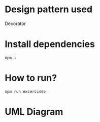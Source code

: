 # Design pattern used

Decorator

# Install dependencies

`npm i`

# How to run?

`npm run excercise5`

# UML Diagram

